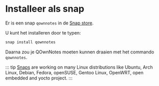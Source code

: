 # Installeer als snap

Er is een snap `qownnotes` in de [Snap store](https://snapcraft.io/qownnotes).

U kunt het installeren door te typen:

```bash
snap install qownnotes
```

Daarna zou je QOwnNotes moeten kunnen draaien met het commando `qownnotes`.

::: tip
[Snaps](http://snapcraft.io) are working on many Linux distributions like Ubuntu, Arch Linux, Debian, Fedora, openSUSE, Gentoo Linux, OpenWRT, open embedded and yocto project.
:::

